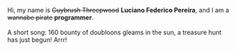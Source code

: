 Hi, my name is ~~Guybrush Threepwood~~ **Luciano Federico Pereira**, and I am a ~~wannabe pirate~~ **programmer**.<br><br>A short song: 160 bounty of doubloons gleams in the sun, a treasure hunt has just begun! Arrr!
